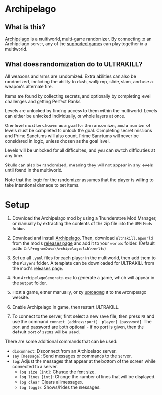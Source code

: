 # Archipelago

## What is this?

[Archipelago](https://archipelago.gg) is a multiworld, multi-game randomizer. By connecting to an Archipelago server, any of the [supported games](https://archipelago.gg/games) can play together in a multiworld.

## What does randomization do to ULTRAKILL?

All weapons and arms are randomized. Extra abilities can also be randomized, including the ability to dash, walljump, slide, slam, and use a weapon's alternate fire.

Items are found by collecting secrets, and optionally by completing level challenges and getting Perfect Ranks.

Levels are unlocked by finding access to them within the multiworld. Levels can either be unlocked individually, or whole layers at once.

One level must be chosen as a goal for the randomizer, and a number of levels must be completed to unlock the goal. Completing secret missions and Prime Sanctums will also count. Prime Sanctums will never be considered in logic, unless chosen as the goal level.

Levels will be unlocked for all difficulties, and you can switch difficulties at any time.

Skulls can also be randomized, meaning they will not appear in any levels until found in the multiworld.

Note that the logic for the randomizer assumes that the player is willing to take intentional damage to get items.

# Setup

1. Download the Archipelago mod by using a Thunderstore Mod Manager, or manually by extracting the contents of the zip file into the `UMM Mods` folder.

2. Download and install [Archipelago](https://github.com/ArchipelagoMW/Archipelago/releases). Then, download `ultrakill.apworld` from the mod's [releases page](https://github.com/TRPG0/ArchipelagoULTRAKILL/releases) and add it to your `worlds` folder. (Default path: `C:\ProgramData\Archipelago\lib\worlds`)

3. Set up all `.yaml` files for each player in the multiworld, then add them to the `Players` folder. A template can be downloaded for ULTRAKILL from the mod's [releases page.](https://github.com/TRPG0/ArchipelagoULTRAKILL/releases)

4. Run `ArchipelagoGenerate.exe` to generate a game, which will appear in the `output` folder.

5. Host a game, either manually, or by [uploading](https://archipelago.gg/uploads) it to the Archipelago website.

6. Enable Archipelago in game, then restart ULTRAKILL.

7. To connect to the server, first select a new save file, then press `F8` and use the command `connect [address:port] [player] [password]`. The port and password are both optional - if no port is given, then the default port of `38281` will be used.

There are some additional commands that can be used:

- `disconnect`: Disconnect from an Archipelago server.
- `say [message]`: Send messages or commands to the server.
- `log`: Adjust the messages that appear at the bottom of the screen while connected to a server.
    - `log size [int]`: Change the font size.
    - `log lines [int]`: Change the number of lines that will be displayed.
    - `log clear`: Clears all messages.
    - `log toggle`: Shows/hides the messages.